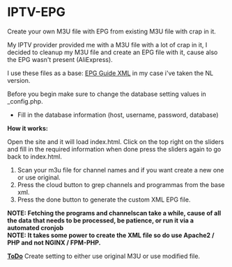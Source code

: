 # IPTV-EPG
Create your own M3U file with EPG from existing M3U file with crap in it.

My IPTV provider provided me with a M3U file with a lot of crap in it, I decided to cleanup my M3U file and create an EPG file with it, cause also the EPG wasn't present (AliExpress).

I use these files as a base: <a href='https://github.com/iptv-org/iptv'>EPG Guide XML</a> in my case i've taken the NL version.

Before you begin make sure to change the database setting values in _config.php.
 - Fill in the database information (host, username, password, database)

<b>How it works:</b>

Open the site and it will load index.html.
Click on the top right on the sliders and fill in the required information when done press the sliders again to go back to index.html.

1. Scan your m3u file for channel names and if you want create a new one or use original.
2. Press the cloud button to grep channels and programmas from the base xml.
3. Press the done button to generate the custom XML EPG file.

<B>NOTE: Fetching the programs and channelscan take a while, cause of all the data that needs to be processed, be patience, or run it via a automated cronjob</b><br/>
<B>NOTE: It takes some power to create the XML file so do use Apache2 / PHP and not NGINX / FPM-PHP.</b><br/>

<B><u>ToDo</u></b>
Create setting to either use original M3U or use modified file.
